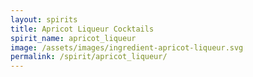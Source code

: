 ```yaml
---
layout: spirits
title: Apricot Liqueur Cocktails
spirit_name: apricot_liqueur
image: /assets/images/ingredient-apricot-liqueur.svg
permalink: /spirit/apricot_liqueur/
---
```

